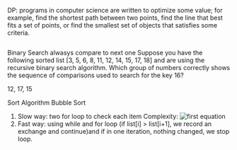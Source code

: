 DP: programs in computer science are written to optimize some value; for example, find the shortest path between two points, find the line that best fits a set of points, or find the smallest set of objects that satisfies some criteria. 

```python

```

Binary Search alwasys compare to next one
Suppose you have the following sorted list [3, 5, 6, 8, 11, 12, 14, 15, 17, 18] and are using the recursive binary search algorithm. Which group of numbers correctly shows the sequence of comparisons used to search for the key 16?

12, 17, 15


Sort Algorithm
Bubble Sort
1. Slow way: two for loop to check each item Complexity: ![first equation](http://www.sciweavers.org/upload/Tex2Img_1567921444/render.png)
2. Fast way: using while and for loop (if list[i] > list[i+1], we record an exchange and continue)and if in one iteration, nothing changed, we stop loop.
```python

```